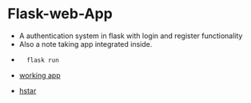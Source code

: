 # Flask-web-App

- A authentication system in flask with login and register functionality
- Also a note taking app integrated inside.
- ```bash
    flask run
  ```

* [working app](https://notes3124.herokuapp.com/)

- [hstar](https://hstarsite.cf)
